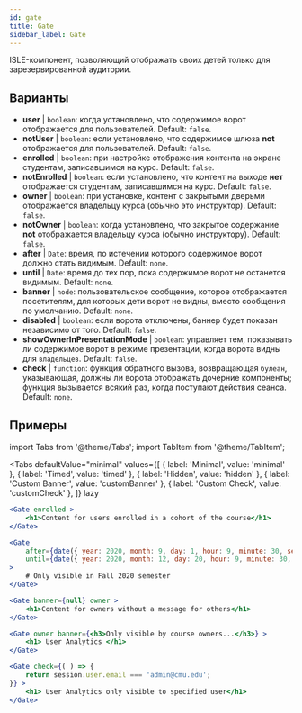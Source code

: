```yaml
---
id: gate 
title: Gate
sidebar_label: Gate
---
```


ISLE-компонент, позволяющий отображать своих детей только для зарезервированной аудитории.

## Варианты

* __user__ | `boolean`: когда установлено, что содержимое ворот отображается для пользователей. Default: `false`.
* __notUser__ | `boolean`: если установлено, что содержимое шлюза **not** отображается для пользователей. Default: `false`.
* __enrolled__ | `boolean`: при настройке отображения контента на экране студентам, записавшимся на курс. Default: `false`.
* __notEnrolled__ | `boolean`: если установлено, что контент на выходе **нет** отображается студентам, записавшимся на курс. Default: `false`.
* __owner__ | `boolean`: при установке, контент с закрытыми дверьми отображается владельцу курса (обычно это инструктор). Default: `false`.
* __notOwner__ | `boolean`: когда установлено, что закрытое содержание **not** отображается владельцу курса (обычно инструктору). Default: `false`.
* __after__ | `Date`: время, по истечении которого содержимое ворот должно стать видимым. Default: `none`.
* __until__ | `Date`: время до тех пор, пока содержимое ворот не останется видимым. Default: `none`.
* __banner__ | `node`: пользовательское сообщение, которое отображается посетителям, для которых дети ворот не видны, вместо сообщения по умолчанию. Default: `none`.
* __disabled__ | `boolean`: если ворота отключены, баннер будет показан независимо от того. Default: `false`.
* __showOwnerInPresentationMode__ | `boolean`: управляет тем, показывать ли содержимое ворот в режиме презентации, когда ворота видны для `владельцев`. Default: `false`.
* __check__ | `function`: функция обратного вызова, возвращающая `булеан`, указывающая, должны ли ворота отображать дочерние компоненты; функция вызывается всякий раз, когда поступают действия сеанса. Default: `none`.


## Примеры

import Tabs from '@theme/Tabs';
import TabItem from '@theme/TabItem';

<Tabs
    defaultValue="minimal"
    values={[
        { label: 'Minimal', value: 'minimal' },
        { label: 'Timed', value: 'timed' },
        { label: 'Hidden', value: 'hidden' },
        { label: 'Custom Banner', value: 'customBanner' },
        { label: 'Custom Check', value: 'customCheck' },
    ]}
    lazy
>

<TabItem value="minimal">

```jsx live
<Gate enrolled >
    <h1>Content for users enrolled in a cohort of the course</h1>
</Gate>
```

</TabItem>

<TabItem value="timed">

```jsx live
<Gate
    after={date({ year: 2020, month: 9, day: 1, hour: 9, minute: 30, second: 0, utcOffset: 4 })}
    until={date({ year: 2020, month: 12, day: 20, hour: 9, minute: 30, second: 0, utcOffset: 5 })}
>
    # Only visible in Fall 2020 semester
</Gate>
```

</TabItem>

<TabItem value="hidden">

```jsx live
<Gate banner={null} owner >
    <h1>Content for owners without a message for others</h1>
</Gate>
```

</TabItem>

<TabItem value="customBanner">

```jsx live
<Gate owner banner={<h3>Only visible by course owners...</h3>} >
    <h1> User Analytics </h1>
</Gate>
```

</TabItem>

<TabItem value="customCheck">

```jsx live
<Gate check={( ) => {
    return session.user.email === 'admin@cmu.edu';
}} >
    <h1> User Analytics only visible to specified user</h1>
</Gate>
```

</TabItem>

</Tabs>

